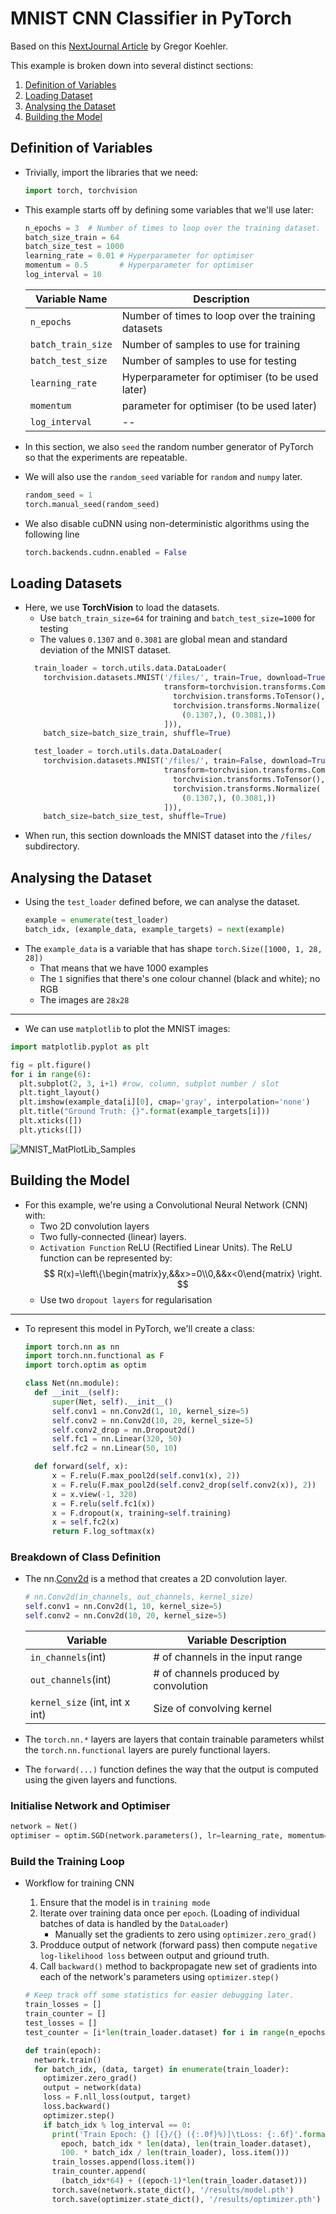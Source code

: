 # MNIST CNN Classifier in PyTorch
Based on this [NextJournal Article](https://nextjournal.com/gkoehler/pytorch-mnist) by Gregor Koehler.

This example is broken down into several distinct sections:
1. [Definition of Variables](#definition-of-variables)
2. [Loading Dataset](#loading-datasets)
3. [Analysing the Dataset](#analysing-the-dataset)
4. [Building the Model](#building-the-model)

## Definition of Variables
- Trivially, import the libraries that we need:
  ```python
  import torch, torchvision
  ```
- This example starts off by defining some variables that we'll use later:
  ```python
  n_epochs = 3  # Number of times to loop over the training dataset.
  batch_size_train = 64
  batch_size_test = 1000
  learning_rate = 0.01 # Hyperparameter for optimiser
  momentum = 0.5       # Hyperparameter for optimiser
  log_interval = 10
  ```

  | Variable Name      | Description                                        |
  | ------------------ | -------------------------------------------------- |
  | `n_epochs`         | Number of times to loop over the training datasets |
  | `batch_train_size` | Number of samples to use for training              |
  | `batch_test_size`  | Number of samples to use for testing               |
  | `learning_rate`    | Hyperparameter for optimiser (to be used later)    |
  | `momentum`         | parameter for optimiser (to be used later)         |
  | `log_interval`     | --                                                 |

- In this section, we also `seed` the random number generator of PyTorch so that the experiments are repeatable.
- We will also use the `random_seed` variable for `random` and `numpy` later.
  ```python
  random_seed = 1
  torch.manual_seed(random_seed)
  ```
- We also disable cuDNN using non-deterministic algorithms using the following line
  ```python
  torch.backends.cudnn.enabled = False
  ```

## Loading Datasets
- Here, we use **TorchVision** to load the datasets.
  - Use `batch_train_size=64` for training and `batch_test_size=1000` for testing
  - The values `0.1307` and `0.3081` are global mean and standard deviation of the MNIST dataset.
  ```python
    train_loader = torch.utils.data.DataLoader(
      torchvision.datasets.MNIST('/files/', train=True, download=True,
                                 transform=torchvision.transforms.Compose([
                                   torchvision.transforms.ToTensor(),
                                   torchvision.transforms.Normalize(
                                     (0.1307,), (0.3081,))
                                 ])),
      batch_size=batch_size_train, shuffle=True)

    test_loader = torch.utils.data.DataLoader(
      torchvision.datasets.MNIST('/files/', train=False, download=True,
                                 transform=torchvision.transforms.Compose([
                                   torchvision.transforms.ToTensor(),
                                   torchvision.transforms.Normalize(
                                     (0.1307,), (0.3081,))
                                 ])),
      batch_size=batch_size_test, shuffle=True)
  ```
- When run, this section downloads the MNIST dataset into the `/files/` subdirectory.


## Analysing the Dataset
- Using the `test_loader` defined before, we can analyse the dataset.
  ```python
  example = enumerate(test_loader)
  batch_idx, (example_data, example_targets) = next(example)
  ```
- The `example_data` is a variable that has shape `torch.Size([1000, 1, 28, 28])`
  - That means that we have 1000 examples
  - The `1` signifies that there's one colour channel (black and white); no RGB
  - The images are `28x28`
---
- We can use `matplotlib` to plot the MNIST images:
```python
import matplotlib.pyplot as plt

fig = plt.figure()
for i in range(6):
  plt.subplot(2, 3, i+1) #row, column, subplot number / slot
  plt.tight_layout()
  plt.imshow(example_data[i][0], cmap='gray', interpolation='none')
  plt.title("Ground Truth: {}".format(example_targets[i]))
  plt.xticks([])
  plt.yticks([])
```

![MNIST_MatPlotLib_Samples](/assets/MNIST_MatPlotLib_Samples.svg)

## Building the Model
- For this example, we're using a Convolutional Neural Network (CNN) with:
  - Two 2D convolution layers
  - Two fully-connected (linear) layers.
  - `Activation Function` ReLU (Rectified Linear Units). The ReLU function can be represented by:
    $$ R(x)=\left\{\begin{matrix}y,&&x>=0\\0,&&x<0\end{matrix} \right. $$
  - Use two `dropout layers` for regularisation
---
- To represent this model in PyTorch, we'll create a class:
  ```python
  import torch.nn as nn
  import torch.nn.functional as F
  import torch.optim as optim

  class Net(nn.module):
    def __init__(self):
        super(Net, self).__init__()
        self.conv1 = nn.Conv2d(1, 10, kernel_size=5)
        self.conv2 = nn.Conv2d(10, 20, kernel_size=5)
        self.conv2_drop = nn.Dropout2d()
        self.fc1 = nn.Linear(320, 50)
        self.fc2 = nn.Linear(50, 10)

    def forward(self, x):
        x = F.relu(F.max_pool2d(self.conv1(x), 2))
        x = F.relu(F.max_pool2d(self.conv2_drop(self.conv2(x)), 2))
        x = x.view(-1, 320)
        x = F.relu(self.fc1(x))
        x = F.dropout(x, training=self.training)
        x = self.fc2(x)
        return F.log_softmax(x)
  ```
### Breakdown of Class Definition
- The nn.[Conv2d](https://pytorch.org/docs/stable/generated/torch.nn.Conv2d.html) is a method that creates a 2D convolution layer.
  ```python
  # nn.Conv2d(in_channels, out_channels, kernel_size)
  self.conv1 = nn.Conv2d(1, 10, kernel_size=5)
  self.conv2 = nn.Conv2d(10, 20, kernel_size=5)
  ```
  | Variable                       | Variable Description                  |
  | ------------------------------ | ------------------------------------- |
  | `in_channels`(int)             | # of channels in the input range      |
  | `out_channels`(int)            | # of channels produced by convolution |
  | `kernel_size` (int, int x int) | Size of convolving kernel             |

- The `torch.nn.*` layers are layers that contain trainable parameters whilst the `torch.nn.functional` layers are purely functional layers.
- The `forward(...)` function defines the way that the output is computed using the given layers and functions.

### Initialise Network and Optimiser
```python
network = Net()
optimiser = optim.SGD(network.parameters(), lr=learning_rate, momentum=momentum)
```

### Build the Training Loop
- Workflow for training CNN
  1. Ensure that the model is in `training mode`
  2. Iterate over training data once per `epoch`. (Loading of individual batches of data is handled by the `DataLoader`)
     - Manually set the gradients to zero using `optimizer.zero_grad()`
  3. Prodduce output of network (forward pass) then compute `negative log-likelihood loss` between output and griound truth.
  4. Call `backward()` method to backpropagate new set of gradients into each of the network's parameters using `optimizer.step()`

  ```python
  # Keep track off some statistics for easier debugging later.
  train_losses = []
  train_counter = []
  test_losses = []
  test_counter = [i*len(train_loader.dataset) for i in range(n_epochs + 1)]

  def train(epoch):
    network.train()
    for batch_idx, (data, target) in enumerate(train_loader):
      optimizer.zero_grad()
      output = network(data)
      loss = F.nll_loss(output, target)
      loss.backward()
      optimizer.step()
      if batch_idx % log_interval == 0:
        print('Train Epoch: {} [{}/{} ({:.0f}%)]\tLoss: {:.6f}'.format(
          epoch, batch_idx * len(data), len(train_loader.dataset),
          100. * batch_idx / len(train_loader), loss.item()))
        train_losses.append(loss.item())
        train_counter.append(
          (batch_idx*64) + ((epoch-1)*len(train_loader.dataset)))
        torch.save(network.state_dict(), '/results/model.pth')
        torch.save(optimizer.state_dict(), '/results/optimizer.pth')

  ```
